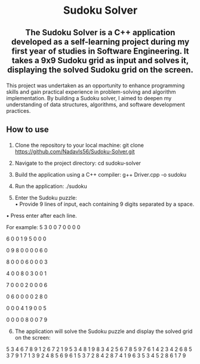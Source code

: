 #  <p align ="center" height="40px" width="40px"> Sudoku Solver </p>
##  <p align ="center" height="40px" width="40px"> The Sudoku Solver is a C++ application developed as a self-learning project during my first year of studies in Software Engineering. It takes a 9x9 Sudoku grid as input and solves it, displaying the solved Sudoku grid on the screen. 
This project was undertaken as an opportunity to enhance programming skills and gain practical experience in problem-solving and algorithm implementation. By building a Sudoku solver, I aimed to deepen my understanding of data structures, algorithms, and software development practices.</p>


##     <p align = "left"> How to use </p>
1. Clone the repository to your local machine:   git clone https://github.com/NadavIs56/Sudoku-Solver.git

2. Navigate to the project directory:   cd sudoku-solver

3. Build the application using a C++ compiler:   g++ Driver.cpp -o sudoku

4. Run the application:   ./sudoku

5. Enter the Sudoku puzzle:   
• Provide 9 lines of input, each containing 9 digits separated by a space. 

• Press enter after each line.

For example:
5 3 0 0 7 0 0 0 0

6 0 0 1 9 5 0 0 0

0 9 8 0 0 0 0 6 0

8 0 0 0 6 0 0 0 3

4 0 0 8 0 3 0 0 1

7 0 0 0 2 0 0 0 6

0 6 0 0 0 0 2 8 0

0 0 0 4 1 9 0 0 5

0 0 0 0 8 0 0 7 9

6. The application will solve the Sudoku puzzle and display the solved grid on the screen:

5 3 4 6 7 8 9 1 2
6 7 2 1 9 5 3 4 8
1 9 8 3 4 2 5 6 7
8 5 9 7 6 1 4 2 3
4 2 6 8 5 3 7 9 1
7 1 3 9 2 4 8 5 6
9 6 1 5 3 7 2 8 4
2 8 7 4 1 9 6 3 5
3 4 5 2 8 6 1 7 9
